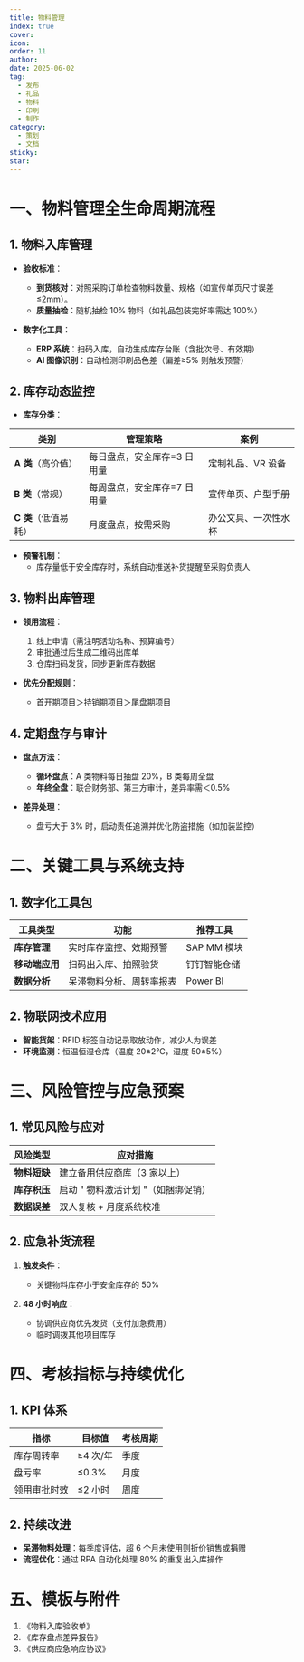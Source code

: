 ```yaml
---
title: 物料管理
index: true
cover: 
icon: 
order: 11
author: 
date: 2025-06-02
tag:
  - 发布
  - 礼品
  - 物料
  - 印刷
  - 制作
category:
  - 策划
  - 文档
sticky: 
star: 
---
```


# 一、物料管理全生命周期流程

## 1. 物料入库管理

- **验收标准**：
	- **到货核对**：对照采购订单检查物料数量、规格（如宣传单页尺寸误差≤2mm）。
	- **质量抽检**：随机抽检 10% 物料（如礼品包装完好率需达 100%） 
	
- **数字化工具**：
	- **ERP 系统**：扫码入库，自动生成库存台账（含批次号、有效期） 
	- **AI 图像识别**：自动检测印刷品色差（偏差≥5% 则触发预警） 

## 2. 库存动态监控

- **库存分类**：

| 类别           | 管理策略           | 案例         |
| ------------ | -------------- | ---------- |
| **A 类**（高价值）  | 每日盘点，安全库存=3 日用量 | 定制礼品、VR 设备  |
| **B 类**（常规）   | 每周盘点，安全库存=7 日用量 | 宣传单页、户型手册  |
| **C 类**（低值易耗） | 月度盘点，按需采购      | 办公文具、一次性水杯 |

- **预警机制**：
	- 库存量低于安全库存时，系统自动推送补货提醒至采购负责人 

## 3. 物料出库管理

- **领用流程**：
	1. 线上申请（需注明活动名称、预算编号）
	2. 审批通过后生成二维码出库单
	3. 仓库扫码发货，同步更新库存数据
	
- **优先分配规则**：
	- 首开期项目＞持销期项目＞尾盘期项目 

## 4. 定期盘存与审计

- **盘点方法**：
	- **循环盘点**：A 类物料每日抽盘 20%，B 类每周全盘
	- **年终全盘**：联合财务部、第三方审计，差异率需＜0.5% 
	
- **差异处理**：
	- 盘亏大于 3% 时，启动责任追溯并优化防盗措施（如加装监控）

# 二、关键工具与系统支持

## 1. 数字化工具包

| 工具类型      | 功能           | 推荐工具      |
| --------- | ------------ | --------- |
| **库存管理**  | 实时库存监控、效期预警  | SAP MM 模块 |
| **移动端应用** | 扫码出入库、拍照验货   | 钉钉智能仓储    |
| **数据分析**  | 呆滞物料分析、周转率报表 | Power BI  |

## 2. 物联网技术应用

- **智能货架**：RFID 标签自动记录取放动作，减少人为误差 
- **环境监测**：恒温恒湿仓库（温度 20±2℃，湿度 50±5%）

# 三、风险管控与应急预案

## 1. 常见风险与应对

| 风险类型     | 应对措施                 |
| -------- | -------------------- |
| **物料短缺** | 建立备用供应商库（3 家以上）      |
| **库存积压** | 启动 " 物料激活计划 "（如捆绑促销） |
| **数据误差** | 双人复核 + 月度系统校准        |

## 2. 应急补货流程

1. **触发条件**：
	- 关键物料库存小于安全库存的 50%
	
2. **48 小时响应**：
	- 协调供应商优先发货（支付加急费用）
	- 临时调拨其他项目库存 

# 四、考核指标与持续优化

## 1. KPI 体系

|指标|目标值|考核周期|
|---|---|---|
|库存周转率|≥4 次/年|季度|
|盘亏率|≤0.3%|月度|
|领用审批时效|≤2 小时|周度|

## 2. 持续改进

- **呆滞物料处理**：每季度评估，超 6 个月未使用则折价销售或捐赠 
- **流程优化**：通过 RPA 自动化处理 80% 的重复出入库操作 

# 五、模板与附件

1. 《物料入库验收单》
2. 《库存盘点差异报告》
3. 《供应商应急响应协议》
